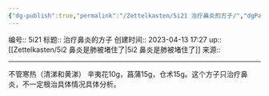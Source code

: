 ```yaml
---
{"dg-publish":true,"permalink":"/Zettelkasten/5i21 治疗鼻炎的方子/","dgPassFrontmatter":true}
---
```


编号:: 5i21
标题:: 治疗鼻炎的方子
创建时间:: 2023-04-13 17:27
up:: [[Zettelkasten/5i2 鼻炎是肺被堵住了\|5i2 鼻炎是肺被堵住了]]
来源:: 

---
不管寒热（清涕和黄涕）
辛夷花10g，菖蒲15g，仓术15g。这个方子只治疗鼻炎，不一定根治具体情况具体分析。